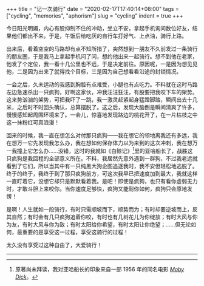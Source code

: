 +++
title = "记一次骑行"
date = "2020-02-17T17:40:14+08:00"
tags = ["cycling", "memories", "aphorism"]
slug = "cycling"
indent = true
+++

今日阳光明媚，内心有股抑制不住的冲动，坐立不安，拿起手机询问数位好友，结果他们都出不来。于是，午饭后给吃灰的自行车打好气、上点油，骑行上路。

出来后，看着空空的马路却有点不知所措了，突然想到一朋友不久前发过一条骑行的朋友圈，于是我马上拿起手机问了问，想约他出来一起骑行。想不到他在老家，他发了个定位，我一看十几公里也不远，于是决定前往。原因呢，一是因为想见见他，二是因为出来了就得找个目标，三是因为自己想看看沿途的封锁情况。

一会之后，久未运动的我感到胸腔有点难受，小腿也有点吃力。不料就在这时马路左边急速杀出一只疯狗，好啊这家伙，冲我汪汪狂汪，有股要把我咬下车的架势。这来势汹汹的架势，可把我吓了一跳，我一激灵赶紧起身猛蹬脚踏，瞬间出去十几米，之后时不时回头确认，总算摆脱了。这之后，发现大脑倒是瞬间清爽了许多，慢慢感知起周围环境来了。一会儿，惊喜地发现路边的桃花开了，在一片枯枝之中这一抹粉红可真浪漫！

回来的时候，我一直在想怎么对付那只疯狗——我在想它的领地离我还有多远，我在想万一它先发现我怎么办，我在想如何保存体力以为来到的这次冲刺，我在想万一我撞上它怎么办……没错，这时的我就如《白鲸记》[^1]里的亚哈船长了，战胜这只疯狗是我回程的全部意义所在。不料，我居然先意外遇到一群狗，不过我老远就看到了它们，所以当其中有一只纯黑大狗企图追逐我时，我不安但轻松地逃脱了。终于的终于，我终于到了那只疯狗前方，可这次我早已把速度加到最大，我就这样一直盯着它，没想它却只是默默看着我。是吧！即使是疯狗，也只有看你虚弱无力时，才敢斗胆上来咬你。当你速度足够快，疯狗又能耐你如何，疯狗只会原地发愣！

是啊！人生就如一段骑行，有时只需顺坡而下，顺势而为；有时却要逆坡而上，反其自然；有时会有几只疯狗追着你咬，有时也有几树花儿为你绽放；有时大风与你为友，有时大风与你为敌；有时太阳给你希望，有时太阳让你绝望；……但无论如何，最重要的是享受这一过程，享受这骑行的过程！

太久没有享受过这种自由了，大爱骑行！

---

[^1]: 原著尚未拜读，我对亚哈船长的印象来自一部 1956 年的同名电影 [*Moby Dick*](https://en.wikipedia.org/wiki/Moby_Dick_(1956_film))。
